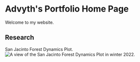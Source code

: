 # Advyth's Portfolio Home Page
Welcome to my website.

## Research
San Jacinto Forest Dynamics Plot. 
![A view of the San Jacinto Forest Dynamics Plot in winter 2022.](img/P1220333.JPG)

